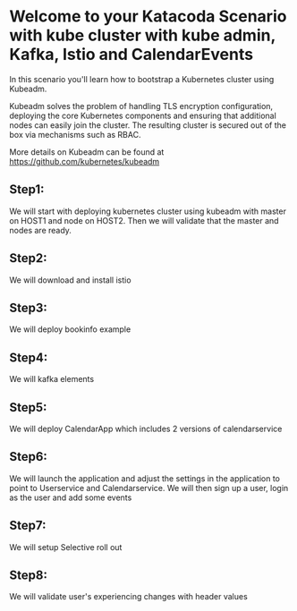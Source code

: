# Welcome to your Katacoda Scenario with kube cluster with kube admin, Kafka, Istio and CalendarEvents 

In this scenario you'll learn how to bootstrap a Kubernetes cluster using Kubeadm.

Kubeadm solves the problem of handling TLS encryption configuration, 
deploying the core Kubernetes components and ensuring that 
additional nodes can easily join the cluster. 
The resulting cluster is secured out of the box via mechanisms such as RBAC.

More details on Kubeadm can be found at https://github.com/kubernetes/kubeadm

## Step1:
We will start with deploying kubernetes cluster using kubeadm with master on HOST1 and node on HOST2.
Then we will validate that the master and nodes are ready.

## Step2:
We will download and install istio

## Step3: 
We will deploy bookinfo example

## Step4: 
We will kafka elements
 
## Step5:
We will deploy CalendarApp which includes 2 versions of calendarservice

## Step6:
We will launch the application and 
adjust the settings in the application to point to Userservice and Calendarservice. 
We will then sign up a user, login as the user and add some events  

## Step7:
We will setup Selective roll out

## Step8:
We will validate user's experiencing changes with header values

